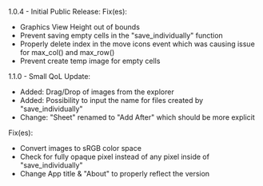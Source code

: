 1.0.4 - Initial Public Release:
  Fix(es):
  - Graphics View Height out of bounds
  - Prevent saving empty cells in the "save_individually" function
  - Properly delete index in the move icons event which was causing issue for max_col() and max_row()
  - Prevent create temp image for empty cells

1.1.0 - Small QoL Update:
  - Added: Drag/Drop of images from the explorer
  - Added: Possibility to input the name for files created by "save_individually"
  - Change: "Sheet" renamed to "Add After" which should be more explicit
  
  Fix(es):
  - Convert images to sRGB color space
  - Check for fully opaque pixel instead of any pixel inside of "save_individually"
  - Change App title & "About" to properly reflect the version
